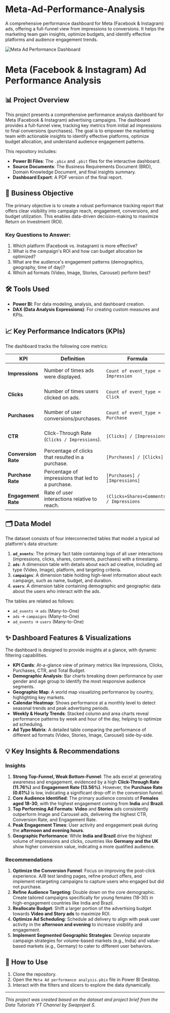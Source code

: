 # Meta-Ad-Performance-Analysis
A comprehensive performance dashboard for Meta (Facebook &amp; Instagram) ads, offering a full-funnel view from impressions to conversions. It helps the marketing team gain insights, optimize budgets, and identify effective platforms and audience engagement trends.

![Meta Ad Performance Dashboard](Thumbnail.jpg)


# Meta (Facebook & Instagram) Ad Performance Analysis

## 📊 Project Overview

This project presents a comprehensive performance analysis dashboard for Meta (Facebook & Instagram) advertising campaigns. The dashboard provides a full-funnel view, tracking key metrics from initial ad impressions to final conversions (purchases). The goal is to empower the marketing team with actionable insights to identify effective platforms, optimize budget allocation, and understand audience engagement patterns.

This repository includes:

  * **Power BI Files**: The `.pbix` and `.pbit` files for the interactive dashboard.
  * **Source Documents**: The Business Requirements Document (BRD), Domain Knowledge Document, and final insights summary.
  * **Dashboard Export**: A PDF version of the final report.

## 🎯 Business Objective

The primary objective is to create a robust performance tracking report that offers clear visibility into campaign reach, engagement, conversions, and budget utilization. This enables data-driven decision-making to maximize Return on Investment (ROI).

### Key Questions to Answer:

1.  Which platform (Facebook vs. Instagram) is more effective?
2.  What is the campaign's ROI and how can budget allocation be optimized?
3.  What are the audience's engagement patterns (demographics, geography, time of day)?
4.  Which ad formats (Video, Image, Stories, Carousel) perform best?

## 🛠️ Tools Used

  * **Power BI**: For data modeling, analysis, and dashboard creation.
  * **DAX (Data Analysis Expressions)**: For creating custom measures and KPIs.

## 📈 Key Performance Indicators (KPIs)

The dashboard tracks the following core metrics:

| KPI               | Definition                                      | Formula                             | Purpose                        |
| ----------------- | ----------------------------------------------- | ----------------------------------- | ------------------------------ |
| **Impressions** | Number of times ads were displayed.             | `Count of event_type = Impression`  | Measure campaign reach         |
| **Clicks** | Number of times users clicked on ads.           | `Count of event_type = Click`       | Measure engagement intent      |
| **Purchases** | Number of user conversions/purchases.           | `Count of event_type = Purchase`    | Measure conversion success     |
| **CTR** | Click-Through Rate (`Clicks / Impressions`).    | `[Clicks] / [Impressions]`          | Measure ad creative effectiveness |
| **Conversion Rate** | Percentage of clicks that resulted in a purchase. | `[Purchases] / [Clicks]`            | Measure funnel efficiency      |
| **Purchase Rate** | Percentage of impressions that led to a purchase. | `[Purchases] / [Impressions]`       | Measure overall ad impact      |
| **Engagement Rate** | Rate of user interactions relative to reach.    | `(Clicks+Shares+Comments) / Impressions` | Measure content resonance      |

## 🗂️ Data Model

The dataset consists of four interconnected tables that model a typical ad platform's data structure:

1.  **`ad_events`**: The primary fact table containing logs of all user interactions (impressions, clicks, shares, comments, purchases) with a timestamp.
2.  **`ads`**: A dimension table with details about each ad creative, including ad type (Video, Image), platform, and targeting criteria.
3.  **`campaigns`**: A dimension table holding high-level information about each campaign, such as name, budget, and duration.
4.  **`users`**: A dimension table containing demographic and geographic data about the users who interact with the ads.

The tables are related as follows:

  * `ad_events` → `ads` (Many-to-One)
  * `ads` → `campaigns` (Many-to-One)
  * `ad_events` → `users` (Many-to-One)

## ✨ Dashboard Features & Visualizations

The dashboard is designed to provide insights at a glance, with dynamic filtering capabilities.

  * **KPI Cards**: At-a-glance view of primary metrics like Impressions, Clicks, Purchases, CTR, and Total Budget.
  * **Demographic Analysis**: Bar charts breaking down performance by user gender and age group to identify the most responsive audience segments.
  * **Geographic Map**: A world map visualizing performance by country, highlighting key markets.
  * **Calendar Heatmap**: Shows performance at a monthly level to detect seasonal trends and peak advertising periods.
  * **Weekly & Hourly Trends**: Stacked column and area charts reveal performance patterns by week and hour of the day, helping to optimize ad scheduling.
  * **Ad Type Matrix**: A detailed table comparing the performance of different ad formats (Video, Stories, Image, Carousel) side-by-side.

## 💡 Key Insights & Recommendations

### Insights

1.  **Strong Top-Funnel, Weak Bottom-Funnel**: The ads excel at generating awareness and engagement, evidenced by a high **Click-Through Rate (11.76%)** and **Engagement Rate (13.56%)**. However, the **Purchase Rate (0.61%)** is low, indicating a significant drop-off in the conversion funnel.
2.  **Core Audience Identified**: The primary audience consists of **Females aged 18-30**, with the highest engagement coming from **India** and **Brazil**.
3.  **Top Performing Ad Formats**: **Video** and **Stories** ads consistently outperform Image and Carousel ads, delivering the highest CTR, Conversion Rate, and Engagement Rate.
4.  **Peak Engagement Times**: User activity and engagement peak during the **afternoon and evening hours**.
5.  **Geographic Performance**: While **India and Brazil** drive the highest volume of impressions and clicks, countries like **Germany and the UK** show higher conversion value, indicating a more qualified audience.

### Recommendations

1.  **Optimize the Conversion Funnel**: Focus on improving the post-click experience. A/B test landing pages, refine product offers, and implement retargeting campaigns to capture users who engaged but did not purchase.
2.  **Refine Audience Targeting**: Double down on the core demographic. Create tailored campaigns specifically for young females (18-30) in high-engagement countries like India and Brazil.
3.  **Reallocate Budget**: Shift a larger portion of the advertising budget towards **Video and Story ads** to maximize ROI.
4.  **Optimize Ad Scheduling**: Schedule ad delivery to align with peak user activity in the **afternoon and evening** to increase visibility and engagement.
5.  **Implement Segmented Geographic Strategies**: Develop separate campaign strategies for volume-based markets (e.g., India) and value-based markets (e.g., Germany) to cater to different user behaviors.

## 🚀 How to Use

1.  Clone the repository.
2.  Open the `Meta Ad performance analysis.pbix` file in Power BI Desktop.
3.  Interact with the filters and slicers to explore the data dynamically.

-----

*This project was created based on the dataset and project brief from the Data Tutorials YT Channel by Swapnjeet S.*
